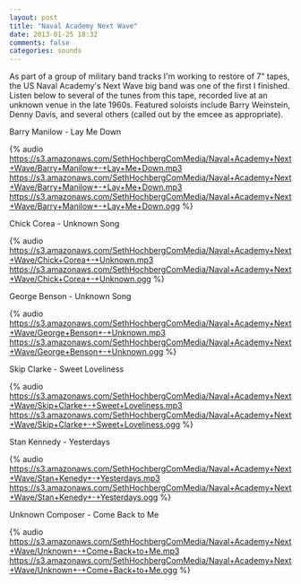 ```yaml
---
layout: post
title: "Naval Academy Next Wave"
date: 2013-01-25 18:32
comments: false
categories: sounds
---
```


As part of a group of military band tracks I'm working to restore of 7" tapes, the US Naval Academy's Next Wave big band was one of the first I finished. Listen below to several of the tunes from this tape, recorded live at an unknown venue in the late 1960s. Featured soloists include Barry Weinstein, Denny Davis, and several others (called out by the emcee as appropriate). 

Barry Manilow - Lay Me Down

{% audio https://s3.amazonaws.com/SethHochbergComMedia/Naval+Academy+Next+Wave/Barry+Manilow+-+Lay+Me+Down.mp3 https://s3.amazonaws.com/SethHochbergComMedia/Naval+Academy+Next+Wave/Barry+Manilow+-+Lay+Me+Down.mp3 https://s3.amazonaws.com/SethHochbergComMedia/Naval+Academy+Next+Wave/Barry+Manilow+-+Lay+Me+Down.ogg %}

Chick Corea - Unknown Song

{% audio https://s3.amazonaws.com/SethHochbergComMedia/Naval+Academy+Next+Wave/Chick+Corea+-+Unknown.mp3 https://s3.amazonaws.com/SethHochbergComMedia/Naval+Academy+Next+Wave/Chick+Corea+-+Unknown.ogg  %}

George Benson - Unknown Song

{% audio https://s3.amazonaws.com/SethHochbergComMedia/Naval+Academy+Next+Wave/George+Benson+-+Unknown.mp3 https://s3.amazonaws.com/SethHochbergComMedia/Naval+Academy+Next+Wave/George+Benson+-+Unknown.ogg %}

Skip Clarke - Sweet Loveliness

{% audio https://s3.amazonaws.com/SethHochbergComMedia/Naval+Academy+Next+Wave/Skip+Clarke+-+Sweet+Loveliness.mp3 https://s3.amazonaws.com/SethHochbergComMedia/Naval+Academy+Next+Wave/Skip+Clarke+-+Sweet+Loveliness.ogg %}

Stan Kennedy - Yesterdays

{% audio https://s3.amazonaws.com/SethHochbergComMedia/Naval+Academy+Next+Wave/Stan+Kenedy+-+Yesterdays.mp3 https://s3.amazonaws.com/SethHochbergComMedia/Naval+Academy+Next+Wave/Stan+Kenedy+-+Yesterdays.ogg %}

Unknown Composer - Come Back to Me

{% audio https://s3.amazonaws.com/SethHochbergComMedia/Naval+Academy+Next+Wave/Unknown+-+Come+Back+to+Me.mp3 https://s3.amazonaws.com/SethHochbergComMedia/Naval+Academy+Next+Wave/Unknown+-+Come+Back+to+Me.ogg %}

